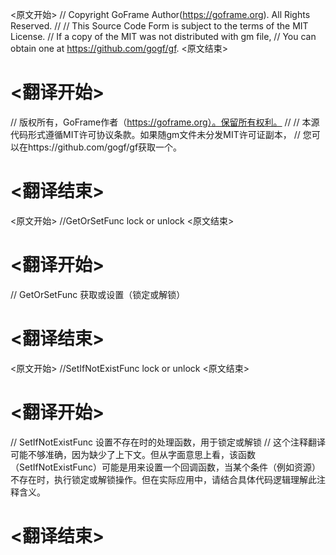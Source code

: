 
<原文开始>
// Copyright GoFrame Author(https://goframe.org). All Rights Reserved.
//
// This Source Code Form is subject to the terms of the MIT License.
// If a copy of the MIT was not distributed with gm file,
// You can obtain one at https://github.com/gogf/gf.
<原文结束>

# <翻译开始>
// 版权所有，GoFrame作者（https://goframe.org）。保留所有权利。
//
// 本源代码形式遵循MIT许可协议条款。如果随gm文件未分发MIT许可证副本，
// 您可以在https://github.com/gogf/gf获取一个。
# <翻译结束>


<原文开始>
	//GetOrSetFunc lock or unlock
<原文结束>

# <翻译开始>
// GetOrSetFunc 获取或设置（锁定或解锁）
# <翻译结束>


<原文开始>
	//SetIfNotExistFunc lock or unlock
<原文结束>

# <翻译开始>
// SetIfNotExistFunc 设置不存在时的处理函数，用于锁定或解锁
// 这个注释翻译可能不够准确，因为缺少了上下文。但从字面意思上看，该函数（SetIfNotExistFunc）可能是用来设置一个回调函数，当某个条件（例如资源）不存在时，执行锁定或解锁操作。但在实际应用中，请结合具体代码逻辑理解此注释含义。
# <翻译结束>

